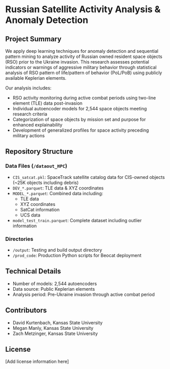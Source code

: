 # Russian Satellite Activity Analysis & Anomaly Detection

## Project Summary
We apply deep learning techniques for anomaly detection and sequential pattern mining to analyze activity of Russian owned resident space objects (RSO) prior to the Ukraine invasion. This research assesses potential indicators or warnings of aggressive military behavior through statistical analysis of RSO pattern of life/pattern of behavior (PoL/PoB) using publicly available Keplerian elements.

Our analysis includes:
- RSO activity monitoring during active combat periods using two-line element (TLE) data post-invasion
- Individual autoencoder models for 2,544 space objects meeting research criteria
- Categorization of space objects by mission set and purpose for enhanced explainability
- Development of generalized profiles for space activity preceding military actions

## Repository Structure

### Data Files (`/dataout_HPC`)
- `CIS_satcat.pkl`: SpaceTrack satellite catalog data for CIS-owned objects (~25K objects including debris)
- `DEV_*.parquet`: TLE data & XYZ coordinates
- `MODEL_*.parquet`: Combined data including:
  - TLE data
  - XYZ coordinates
  - SatCat information
  - UCS data
- `model_test_train.parquet`: Complete dataset including outlier information

### Directories
- `/output`: Testing and build output directory
- `/prod_code`: Production Python scripts for Beocat deployment

## Technical Details
- Number of models: 2,544 autoencoders
- Data source: Public Keplerian elements
- Analysis period: Pre-Ukraine invasion through active combat period

## Contributors
- David Kurtenbach, Kansas State University
- Megan Manly, Kansas State University
- Zach Metzinger, Kansas State University
## License
[Add license information here]
